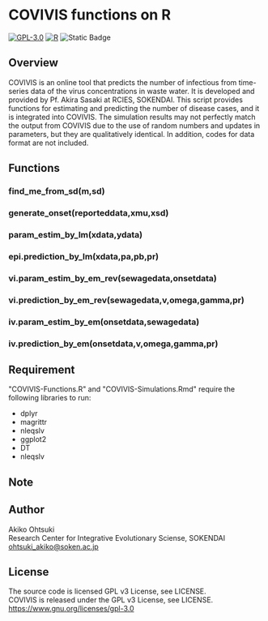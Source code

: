 # COVIVIS functions on R

[![GPL-3.0](https://custom-icon-badges.herokuapp.com/badge/license-GPL%203.0-8BB80A.svg?logo=law&logoColor=white)]()
[![R](https://custom-icon-badges.herokuapp.com/badge/R-198CE7.svg?logo=R&logoColor=white)]()
![Static Badge](https://img.shields.io/badge/COVIVIS-v1.0-CCCCCC?link=https%3A%2F%2Fcovivis.soken.ac.jp%2F)


## Overview
COVIVIS is an online tool that predicts the number of infectious from time-series data of the virus concentrations in waste water. It is developed and provided by Pf. Akira Sasaki at RCIES, SOKENDAI. This script provides functions for estimating and predicting the number of disease cases, and it is integrated into COVIVIS. The simulation results may not perfectly match the output from COVIVIS due to the use of random numbers and updates in parameters, but they are qualitatively identical. In addition, codes for data format are not included.

## Functions
### find_me_from_sd(m,sd)
### generate_onset(reporteddata,xmu,xsd)
### param_estim_by_lm(xdata,ydata)
### epi.prediction_by_lm(xdata,pa,pb,pr)
### vi.param_estim_by_em_rev(sewagedata,onsetdata)
### vi.prediction_by_em_rev(sewagedata,v,omega,gamma,pr)
### iv.param_estim_by_em(onsetdata,sewagedata)
### iv.prediction_by_em(onsetdata,v,omega,gamma,pr)

## Requirement 
"COVIVIS-Functions.R" and "COVIVIS-Simulations.Rmd" require the following libraries to run:
- dplyr 
- magrittr
- nleqslv
- ggplot2
- DT
- nleqslv

## Note

## Author
Akiko Ohtsuki <br>
Research Center for Integrative Evolutionary Sciense, SOKENDAI<br>
ohtsuki_akiko@soken.ac.jp

## License
The source code is licensed GPL v3 License, see LICENSE.<br>
COVIVIS is released under the GPL v3 License, see LICENSE.<br>
https://www.gnu.org/licenses/gpl-3.0

